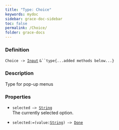 ```yaml
---
title: "Type: Choice"
keywords: mydoc
sidebar: grace-doc-sidebar
toc: false
permalink: /Choice/
folder: grace-docs
---
```


### Definition
`Choice -> `[`Input`](/grace-documentation/Input) `&``type{...added methods below...}`

### Description
Type for pop-up menus

### Properties
- `selected —> `[`String`](/grace-documentation/404)  
The currently selected option.
  
- `selected:=(value:`[`String`](/grace-documentation/404)`) —> `[`Done`](/grace-documentation/404)  
  

